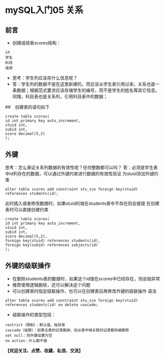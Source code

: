 # mySQL入门05 关系

## 前言
- 创建成绩表scores结构：
```
id
学生
科目
成绩
```
- 思考：学生列应该存什么信息呢？
- 答：学生列的数据不是在这里新建的，而应该从学生表引用过来，关系也是一条数据；根据范式要求应该存储学生的编号，而不是学生的姓名等其它信息。同理，科目表也是关系列，引用科目表中的数据；

##　创建表的语句如下
```
create table scores(
id int primary key auto_increment,
stuid int,
subid int,
score decimal(5,2)
);
```
## 外键
思考：怎么保证关系列数据的有效性呢？任何整数都可以吗？
答：必须是学生表中id列存在的数据，可以通过外键约束进行数据的有效性验证
为stuid添加外键约束
```
alter table scores add constraint stu_sco foreign key(stuid) references students(id);
```
此时插入或者修改数据时，如果stuid的值在students表中不存在则会报错
在创建表时可以直接创建约束
```
create table scores(
id int primary key auto_increment,
stuid int,
subid int,
score decimal(5,2),
foreign key(stuid) references students(id),
foreign key(subid) references subjects(id)
);
```
## 外键的级联操作
- 在删除students表的数据时，如果这个id值在scores中已经存在，则会抛异常
- 推荐使用逻辑删除，还可以解决这个问题
- 可以创建表时指定级联操作，也可以在创建表后再修改外键的级联操作
语法
```
alter table scores add constraint stu_sco foreign key(stuid) references students(id) on delete cascade;
```
- 级联操作的类型包括：
```
restrict（限制）：默认值，抛异常
cascade（级联）：如果主表的记录删掉，则从表中相关联的记录都将被删除
set null：将外键设置为空
no action：什么都不做
```
**【欢迎关注、点赞、收藏、私信、交流】**